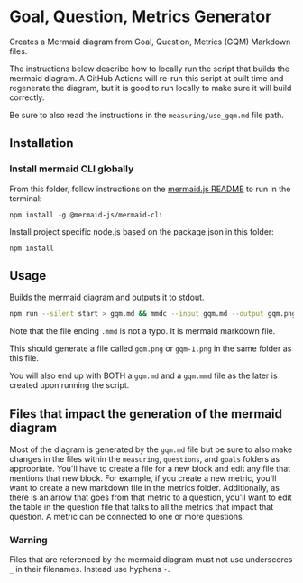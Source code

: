 # Goal, Question, Metrics Generator

Creates a Mermaid diagram from Goal, Question, Metrics (GQM) Markdown files.

The instructions below describe how to locally run 
the script that builds the mermaid diagram. 
A GitHub Actions will re-run this script at built time
and regenerate the diagram, but it is good to run 
locally to make sure it will build correctly.

Be sure to also read the instructions in the 
`measuring/use_gqm.md` file path.

## Installation

### Install mermaid CLI globally

From this folder, follow instructions on the 
[mermaid.js README](https://github.com/mermaid-js/mermaid-cli) to run in the terminal: 
```
npm install -g @mermaid-js/mermaid-cli
```

Install project specific node.js based on the package.json in this folder: 
```
npm install
```

## Usage

Builds the mermaid diagram and outputs it to stdout.

```bash
npm run --silent start > gqm.md && mmdc --input gqm.md --output gqm.png
```

Note that the file ending `.mmd` is not a typo. It is mermaid markdown file.

This should generate a file called `gqm.png` or `gqm-1.png` in the same folder as this file.

You will also end up with BOTH a `gqm.md` and a `gqm.mmd` file as the later is created upon running the script.

## Files that impact the generation of the mermaid diagram

Most of the diagram is generated by the `gqm.md` file but be sure to also 
make changes in the files within the `measuring`, `questions`, and `goals` folders as appropriate. 
You'll have to create a file for a new block and edit any file that mentions that new block. 
For example, if you create a new metric, you'll want to create a new markdown file in the 
metrics folder. Additionally, as there is an arrow that goes from that metric to a question, 
you'll want to edit the table in the question file that talks to all the metrics that impact that question. A metric can be connected to one or more questions.

### Warning
Files that are referenced by the mermaid diagram must not use underscores `_` in their filenames. 
Instead use hyphens `-`.